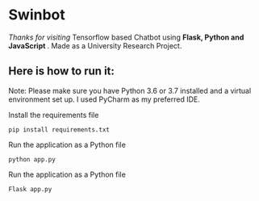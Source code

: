# Swinbot
*Thanks for visiting*
Tensorflow based Chatbot using <strong>Flask, Python and JavaScript </strong>. 
Made as a University Research Project.

## Here is how to run it:

Note: Please make sure you have Python 3.6 or 3.7 installed and a virtual environment set up. I used PyCharm as my preferred IDE.

Install the requirements file

```
pip install requirements.txt
```

Run the application as a Python file

```
python app.py
```

Run the application as a Python file

```
Flask app.py
```
